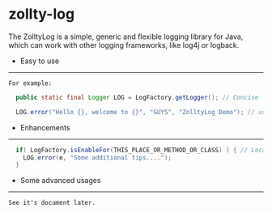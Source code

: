 zollty-log
==========

The ZolltyLog is a simple, generic and flexible logging library for Java, which can work with other logging frameworks, like log4j or logback.

* Easy to use
--------
	For example:
```java
  public static final Logger LOG = LogFactory.getLogger(); // Concise

  LOG.error("Hello {}, welcome to {}", "GUYS", "ZolltyLog Demo"); // use placeholder
```
* Enhancements
--------
```java
  if( LogFactory.isEnableFor(THIS_PLACE_OR_METHOD_OR_CLASS) ) { // Local log level control
    LOG.error(e, "Some additional tips....");
  }
```
* Some advanced usages
--------
	See it's document later.